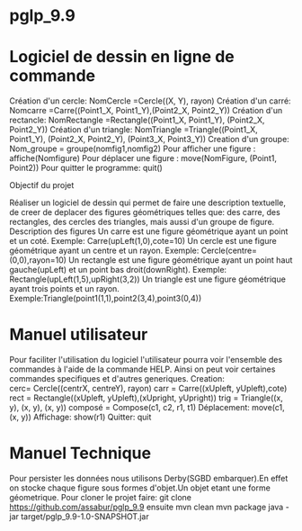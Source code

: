 # pglp_9.9
# Logiciel de dessin en ligne de commande

Création d'un cercle: NomCercle =Cercle((X, Y), rayon)
Création d'un carré: Nomcarre =Carre((Point1_X, Point1_Y),(Point2_X, Point2_Y))
Création d'un rectancle: NomRectangle =Rectangle((Point1_X, Point1_Y), (Point2_X, Point2_Y))
Création d'un triangle: NomTriangle =Triangle((Point1_X, Point1_Y), (Point2_X, Point2_Y), (Point3_X, Point3_Y))
Creation d'un groupe: Nom_groupe = groupe(nomfig1,nomfig2)
Pour afficher une figure : affiche(Nomfigure)
	Pour déplacer une figure : move(NomFigure, (Point1, Point2))
	Pour quitter le programme: quit()

Objectif du projet

Réaliser un logiciel de dessin qui permet de faire une description textuelle, de creer de deplacer des figures géométriques telles que: des carre, des rectangles, des cercles des triangles, mais aussi d'un groupe de figure.
Description des figures
Un carre est une figure géométrique ayant un point et un coté. Exemple: Carre(upLeft(1,0),cote=10)
Un cercle est une figure géométrique ayant un centre et un rayon. Exemple: Cercle(centre=(0,0),rayon=10)
Un rectangle est une figure géométrique ayant un point haut gauche(upLeft) et un point bas 	droit(downRight). 
Exemple: Rectangle(upLeft(1,5),upRight(3,2))
Un triangle est une figure géométrique ayant trois points et un rayon. Exemple:Triangle(point1(1,1),point2(3,4),point3(0,4))

# Manuel utilisateur 
Pour faciliter l'utilisation du logiciel l'utilisateur pourra voir l'ensemble des commandes à l'aide de la commande HELP. Ainsi on peut voir certaines commandes specifiques et d'autres generiques. 
	Creation:  
				 cerc= Cercle((centrX, centreY), rayon)
				 carr = Carre((xUpleft, yUpleft),cote)
				 rect = Rectangle((xUpleft, yUpleft),(xUpright, yUpright))
				 trig = Triangle((x, y), (x, y), (x, y))
				 composé = Compose(c1, c2, r1, t1)
	Déplacement: move(c1,(x, y))
	Affichage:   show(r1)
	Quitter:     quit
# Manuel Technique
Pour persister les données nous utilisons Derby(SGBD embarquer).En effet on stocke chaque figure sous formes d'objet.Un objet etant une forme géometrique.
	Pour cloner le projet faire: git clone https://github.com/assabur/pglp_9.9
ensuite 
	mvn clean 
	mvn package
	java -jar target/pglp_9.9-1.0-SNAPSHOT.jar
	
	
	
	
	
	
	
	
	
	
	
	
